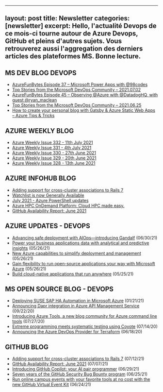 
---
layout: post
title: Newsletter 
categories: [newsletter]
excerpt: Hello, l'actualité Devops de ce mois-ci tourne autour de Azure Devops, GitHub et pleins d'autres sujets. Vous retrouverez aussi l'aggregation des derniers articles des plateformes MS. Bonne lecture.
---

## MS DEV BLOG DEVOPS 

<!-- DEVBLOGDEVOPS:START -->
- [AzureFunBytes Episode 37 – Microsoft Power Apps with @98codes](https://devblogs.microsoft.com/devops/azurefunbytes-episode-37-microsoft-power-apps-with-98codes/)
- [Top Stories from the Microsoft DevOps Community – 2021.07.02](https://devblogs.microsoft.com/devops/top-stories-from-the-microsoft-devops-community-2021-07-02/)
- [AzureFunBytes Episode 45 – Observing @Azure with @DatadogHQ, with guest @ryan_maclean](https://devblogs.microsoft.com/devops/azurefunbytes-episode-45-observing-azure-with-datadoghq-with-guest-ryan_maclean/)
- [Top Stories from the Microsoft DevOps Community – 2021.06.25](https://devblogs.microsoft.com/devops/top-stories-from-the-microsoft-devops-community-2021-06-25/)
- [How to create your personal blog with Gatsby & Azure Static Web Apps –  Azure Tips & Tricks](https://devblogs.microsoft.com/devops/how-to-create-your-personal-blog-with-gatsby-azure-static-web-apps-azure-tips-tricks/)
<!-- DEVBLOGDEVOPS:END -->


## AZURE WEEKLY BLOG

<!-- AZUREWEEKLY:START -->
- [Azure Weekly Issue 332 - 11th July 2021](https://azureweekly.info/issue-332.html)
- [Azure Weekly Issue 331 - 4th July 2021](https://azureweekly.info/issue-331.html)
- [Azure Weekly Issue 330 - 27th June 2021](https://azureweekly.info/issue-330.html)
- [Azure Weekly Issue 329 - 20th June 2021](https://azureweekly.info/issue-329.html)
- [Azure Weekly Issue 328 - 13th June 2021](https://azureweekly.info/issue-328.html)
<!-- AZUREWEEKLY:END -->

## AZURE INFOHUB BLOG 

<!-- AZUREINFOHUB:START -->
- [Adding support for cross-cluster associations to Rails 7](https://github.blog/2021-07-12-adding-support-cross-cluster-associations-rails-7/)
- [Watchlist is now Generally Available](https://techcommunity.microsoft.com/t5/azure-sentinel/watchlist-is-now-generally-available/ba-p/2533859)
- [July 2021 - Azure PowerShell updates](https://techcommunity.microsoft.com/t5/azure-tools/july-2021-azure-powershell-updates/ba-p/2539401)
- [Azure HPC OnDemand Platform: Cloud HPC made easy.](https://techcommunity.microsoft.com/t5/azure-global/azure-hpc-ondemand-platform-cloud-hpc-made-easy/ba-p/2537338)
- [GitHub Availability Report: June 2021](https://github.blog/2021-07-07-github-availability-report-june-2021/)
<!-- AZUREINFOHUB:END -->


## AZURE UPDATES - DEVOPS 

<!-- AZUREUPDATES:START -->

 - [Advancing safe deployment with AIOps—introducing Gandalf](https://azure.microsoft.com/blog/advancing-safe-deployment-with-aiops-introducing-gandalf/) (06/30/21)
 - [Power your business applications data with analytical and predictive insights](https://azure.microsoft.com/blog/power-your-business-applications-data-with-analytical-and-predictive-insights/) (05/26/21)
 - [New Azure capabilities to simplify deployment and management](https://azure.microsoft.com/blog/new-azure-capabilities-to-simplify-deployment-and-management/) (05/26/21)
 - [Gain flexibility to run open-source applications your way with Microsoft Azure](https://azure.microsoft.com/blog/gain-flexibility-to-run-open-source-applications-your-way-with-microsoft-azure/) (05/26/21)
 - [Build cloud-native applications that run anywhere](https://azure.microsoft.com/blog/build-cloudnative-applications-that-run-anywhere/) (05/25/21)
<!-- AZUREUPDATES:END -->


## MS OPEN SOURCE BLOG - DEVOPS 

<!-- MSOPENSOURCEBLOG:START -->

 - [Deploying SUSE SAP HA Automation in Microsoft Azure](https://cloudblogs.microsoft.com/opensource/2021/01/21/deploying-suse-sap-ha-automation-in-microsoft-azure/) (01/21/21)
 - [Announcing Dapr integration in Azure API Management Service](https://cloudblogs.microsoft.com/opensource/2020/09/22/announcing-dapr-integration-azure-api-management-service-apim/) (09/22/20)
 - [Introducing Azure Tools, a new blog community for Azure command line tools](https://cloudblogs.microsoft.com/opensource/2020/07/27/introducing-azure-tools-new-tech-community-blog/) (07/27/20)
 - [Extreme programming meets systematic testing using Coyote](https://cloudblogs.microsoft.com/opensource/2020/07/14/extreme-programming-meets-systematic-testing-using-coyote/) (07/14/20)
 - [Announcing the Azure DevOps Provider for Terraform](https://cloudblogs.microsoft.com/opensource/2020/06/18/announcing-hashicorp-terraform-azure-devops-provider-release/) (06/18/20)
<!-- MSOPENSOURCEBLOG:END -->


## GITHUB BLOG


<!-- GITHUB:START -->

 - [Adding support for cross-cluster associations to Rails 7](https://github.blog/2021-07-12-adding-support-cross-cluster-associations-rails-7/) (07/12/21)
 - [GitHub Availability Report: June 2021](https://github.blog/2021-07-07-github-availability-report-june-2021/) (07/07/21)
 - [Introducing GitHub Copilot: your AI pair programmer](https://github.blog/2021-06-29-introducing-github-copilot-ai-pair-programmer/) (06/29/21)
 - [Seven years of the GitHub Security Bug Bounty program](https://github.blog/2021-06-25-seven-years-github-security-bug-bounty-program/) (06/25/21)
 - [Run online campus events with your favorite tools at no cost with the new GitHub Virtual Event Kit](https://github.blog/2021-06-24-run-online-campus-events-github-virtual-event-kit/) (06/24/21)
<!-- GITHUB:END -->
